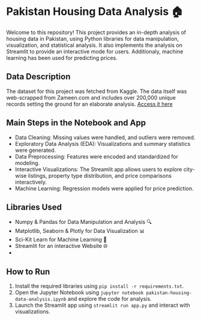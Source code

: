 # Pakistan Housing Data Analysis 🏠

Welcome to this repository! This project provides an in-depth analysis of housing data in Pakistan, using Python libraries for data manipulation, visualization, and statistical analysis. It also implements the analysis on Streamlit to provide an interactive mode for users. Additionaly, machine learning has been used for predicting prices.

## Data Description
The dataset for this project was fetched from Kaggle. The data itself was web-scrapped from Zameen.com and includes over 200,000 unique records setting the ground for an elaborate analysis. [Access it here](https://www.kaggle.com/datasets/ebrahimhaquebhatti/pakistan-house-price-prediction)

## Main Steps in the Notebook and App
- Data Cleaning: Missing values were handled, and outliers were removed.
- Exploratory Data Analysis (EDA): Visualizations and summary statistics were generated.
- Data Preprocessing: Features were encoded and standardized for modeling.
- Interactive Visualizations: The Streamlit app allows users to explore city-wise listings, property type distribution, and price comparisons interactively.
- Machine Learning: Regression models were applied for price prediction.

## Libraries Used
- Numpy & Pandas for Data Manipulation and Analysis 🔍
- Matplotlib, Seaborn & Plotly for Data Visualization 📊
- Sci-Kit Learn for Machine Learning 🤖
- Streamlit for an interactive Website 🌐
- 
## How to Run
1. Install the required libraries using `pip install -r requirements.txt`.
2. Open the Jupyter Notebook using `jupyter notebook pakistan-housing-data-analysis.ipynb` and explore the code for analysis.
3. Launch the Streamlit app using `streamlit run app.py` and interact with visualizations.
